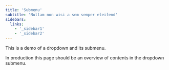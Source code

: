 ```yaml
---
title: 'Submenu'
subtitle: 'Nullam non wisi a sem semper eleifend'
sidebars:
  links:
    - '_sidebar1'
    - '_sidebar2'
---
```


This is a demo of a dropdown and its submenu.

In production this page should be an overview of contents in the dropdown submenu.